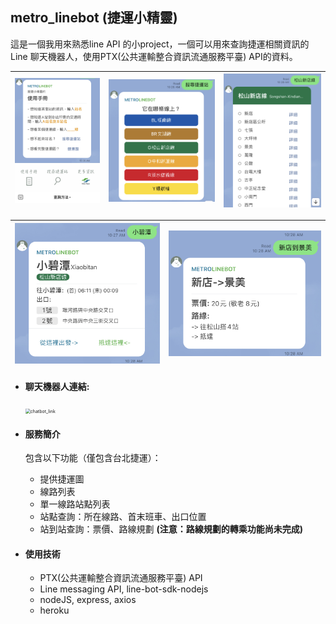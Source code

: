 ## metro_linebot (捷運小精靈)

這是一個我用來熟悉line API 的小project，一個可以用來查詢捷運相關資訊的Line 聊天機器人，使用PTX(公共運輸整合資訊流通服務平臺) API的資料。

| <img src="使用手冊.jpg" alt="使用手冊" style="zoom:30%;" /> | <img src="搜尋捷運站.jpg" alt="搜尋捷運站" style="zoom:35%;" /> | <img src="線路資訊.jpg" alt="IMG_1385" style="zoom:32%;" /> |
| :---------------------------------------------------------: | ------------------------------------------------------------ | :---------------------------------------------------------: |

| <img src="站點資訊.jpg" alt="站點資訊" style="zoom:40%;" /> | <img src="站到站.jpg" alt="站到站" style="zoom:42%;" /> |
| :---------------------------------------------------------: | :-----------------------------------------------------: |

- #### 聊天機器人連結:

  <img src="/Users/leyun/project/metro_linebot/metro_linebot (public)/chatbot_link.png" alt="chatbot_link" style="zoom:50%;" />

- #### 服務簡介

  包含以下功能（僅包含台北捷運）：

  - 提供捷運圖
  - 線路列表
  - 單一線路站點列表
  - 站點查詢：所在線路、首末班車、出口位置
  - 站到站查詢：票價、路線規劃  **(注意：路線規劃的轉乘功能尚未完成)**

- #### 使用技術

  - PTX(公共運輸整合資訊流通服務平臺) API
  - Line messaging API, line-bot-sdk-nodejs
  - nodeJS, express, axios
  - heroku




